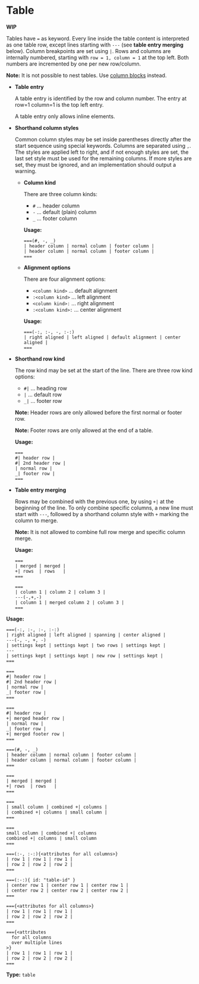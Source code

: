 # Table

**WIP**

Tables have `=` as keyword. Every line inside the table content is interpreted as one table row, except lines starting with `---` (see **table entry merging** below). Column breakpoints are set using `|`. Rows and columns are internally numbered, starting with `row = 1, column = 1` at the top left. Both numbers are incremented by one per new row/column.

**Note:** It is not possible to nest tables. Use [column blocks](/markup/blocks/enclosed/columns/README) instead.

- **Table entry**

  A table entry is identified by the row and column number.
  The entry at row=1 column=1 is the top left entry.

  A table entry only allows inline elements.

- **Shorthand column styles**

  Common column styles may be set inside parentheses directly after the start sequence using special keywords. Columns are separated using `,`.
  The styles are applied left to right, and if not enough styles are set, the last set style must be used for the remaining columns.
  If more styles are set, they must be ignored, and an implementation should output a warning.

  - **Column kind**

    There are three column kinds:

    - `#` ... header column
    - `-` ... default (plain) column
    - `_` ... footer column

    **Usage:**

    ```
    ===(#, -, _)
    | header column | normal column | footer column |
    | header column | normal column | footer column |
    ===
    ```

  - **Alignment options**

    There are four alignment options:

    - `<column kind>` ... default alignment
    - `:<column kind>` ... left alignment
    - `<column kind>:` ... right alignment
    - `:<column kind>:` ... center alignment

    **Usage:**

    ```
    ===(-:, :-, -, :-:)
    | right aligned | left aligned | default alignment | center aligned |
    ===
    ```

- **Shorthand row kind**

  The row kind may be set at the start of the line.
  There are three row kind options:

  - `#|` ... heading row
  - `|` ... default row
  - `_|` ... footer row

  **Note:** Header rows are only allowed before the first normal or footer row.

  **Note:** Footer rows are only allowed at the end of a table.

  **Usage:**

  ```
  ===
  #| header row |
  #| 2nd header row |
  | normal row |
  _| footer row |
  ===
  ```

- **Table entry merging**
  
  Rows may be combined with the previous one, by using `+|` at the beginning of the line.
  To only combine specific columns, a new line must start with `---`, followed by a shorthand column style with `+` marking the column to merge.

  **Note:** It is not allowed to combine full row merge and specific column merge.

  **Usage:**

  ```
  ===
  | merged | merged |
  +| rows  | rows   |
  ===

  ===
  | column 1 | column 2 | column 3 |
  ---(-,+,-)
  | column 1 | merged column 2 | column 3 |
  ===
  ```

**Usage:**

```
===(-:, :-, :-, :-:)
| right aligned | left aligned | spanning | center aligned |
---(-, -, +, -)
| settings kept | settings kept | two rows | settings kept |
---
| settings kept | settings kept | new row | settings kept |
===

===
#| header row |
#| 2nd header row |
| normal row |
_| footer row |
===

===
#| header row |
+| merged header row |
| normal row |
_| footer row |
+| merged footer row |
===

===(#, -, _)
| header column | normal column | footer column |
| header column | normal column | footer column |
===

===
| merged | merged |
+| rows  | rows   |
===

===
| small column | combined +| columns |
| combined +| columns | small column |
===

===
small column | combined +| columns
combined +| columns | small column
===

===(:-, :-:){<attributes for all columns>}
| row 1 | row 1 | row 1 |
| row 2 | row 2 | row 2 |
===

===(:-:){ id: "table-id" }
| center row 1 | center row 1 | center row 1 |
| center row 2 | center row 2 | center row 2 |
===

==={<attributes for all columns>}
| row 1 | row 1 | row 1 |
| row 2 | row 2 | row 2 |
===

==={<attributes 
  for all columns
  over multiple lines
>}
| row 1 | row 1 | row 1 |
| row 2 | row 2 | row 2 |
===
```

**Type:** `table`
